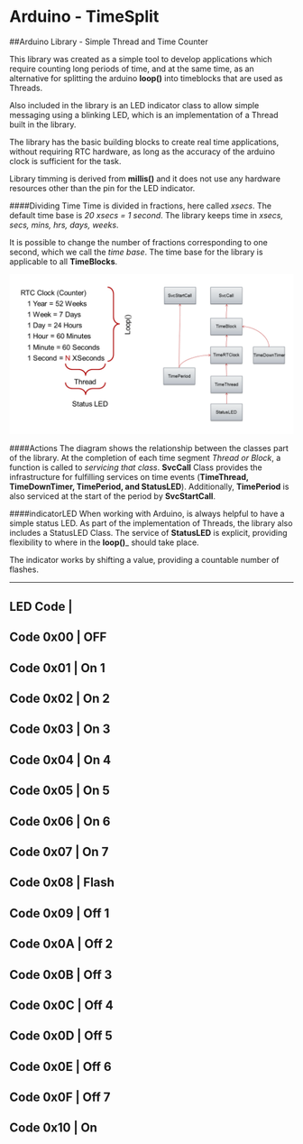 # Arduino - TimeSplit
##Arduino Library - Simple Thread and Time Counter

This library was created as a simple tool to develop applications which require counting long periods of time, and at the same time, as an alternative for splitting the arduino __loop()__ into timeblocks that are used as Threads.

Also included in the library is an LED indicator class to allow simple messaging using a blinking LED, which is an implementation of a Thread built in the library.

The library has the basic building blocks to create real time applications, without requiring RTC hardware, as long as the accuracy of the arduino clock is sufficient for the task.

Library timming is derived from __millis()__ and it does not use any hardware resources other than the pin for the LED indicator.

####Dividing Time
Time is divided in fractions, here called _xsecs_. The default time base is _20 xsecs = 1 second_. The library keeps time in _xsecs, secs, mins, hrs, days, weeks_.

It is possible to change the number of fractions corresponding to one second, which we call the _time base_. The time base for the library is applicable to all __TimeBlocks__.

![TimeSplit Diagram](https://raw.githubusercontent.com/PM490/ArduinoTimeSplit/master/Images/TimeSplit.png)

####Actions
The diagram shows the relationship between the classes part of the library. At the completion of each time segment _Thread or Block_, a function is called to _servicing that class_. __SvcCall__ Class provides the infrastructure for fulfilling services on time events (__TimeThread, TimeDownTimer, TimePeriod, and StatusLED__). Additionally, __TimePeriod__ is also serviced at the start of the period by __SvcStartCall__.

####indicatorLED
When working with Arduino, is always helpful to have a simple status LED. As part of the implementation of Threads, the library also includes a StatusLED Class. The service of __StatusLED__ is explicit, providing flexibility to where in the __loop()___ should take place.

The indicator works by shifting a value, providing a countable number of flashes.

-----------------
LED Code  | 
-----------------
Code 0x00 | OFF
-----------------
Code 0x01 | On  1
-----------------
Code 0x02 | On  2
-----------------
Code 0x03 | On  3
-----------------
Code 0x04 | On  4
-----------------
Code 0x05 | On  5
-----------------
Code 0x06 | On  6
-----------------
Code 0x07 | On  7
-----------------
Code 0x08 | Flash
-----------------
Code 0x09 | Off 1
-----------------
Code 0x0A | Off 2
-----------------
Code 0x0B | Off 3
-----------------
Code 0x0C | Off 4
-----------------
Code 0x0D | Off 5
-----------------
Code 0x0E | Off 6
-----------------
Code 0x0F | Off 7
-----------------
Code 0x10 | On
-----------------
